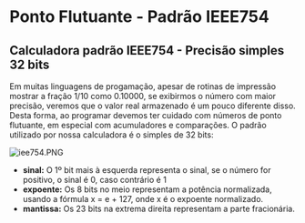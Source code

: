 # Ponto Flutuante - Padrão IEEE754
## Calculadora padrão IEEE754 - Precisão simples 32 bits
Em muitas linguagens de progamação, apesar de rotinas de impressão mostrar a fração 1/10 como 0.10000, se exibirmos o número com maior precisão, veremos que o valor real armazenado é um pouco diferente disso.
Desta forma, ao programar devemos ter cuidado com números de ponto flutuante, em especial com acumuladores e comparações.
O padrão utilizado por nossa calculadora é o simples de 32 bits:

![iee754.PNG](http://dwebkit.esy.es/repositorio/img/iee754.png)

* **sinal:** O 1º bit mais à esquerda representa o sinal, se o número for positivo, o sinal é 0, caso contrário é 1
* **expoente:** Os 8 bits no meio representam a potência normalizada, usando a fórmula x = e + 127, onde x é o expoente normalizado.
* **mantissa:** Os 23 bits na extrema direita representam a parte fracionária.
